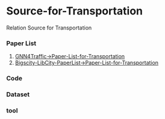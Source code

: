 # Source-for-Transportation
Relation Source for Transportation
### Paper List
1. [GNN4Traffic->Paper-List-for-Transportation](https://github.com/jwwthu/GNN4Traffic)
2. [Bigscity-LibCity-PaperList->Paper-List-for-Transportation](https://github.com/LibCity/Bigscity-LibCity-PaperList)

### Code


### Dataset


### tool
